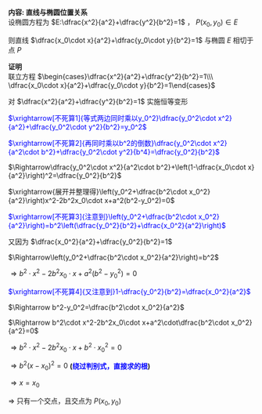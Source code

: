 **内容: 直线与椭圆位置关系**  
设椭圆方程为 $E:\dfrac{x^2}{a^2}+\dfrac{y^2}{b^2}=1$ ， $P(x_0,y_0)\in E$  
  
则直线 $\dfrac{x_0\cdot x}{a^2}+\dfrac{y_0\cdot y}{b^2}=1$ 与椭圆 $E$ 相切于点 $P$  
  
**证明**  
联立方程 $\begin{cases}\dfrac{x^2}{a^2}+\dfrac{y^2}{b^2}=1\\\ \dfrac{x_0\cdot x}{a^2}+\dfrac{y_0\cdot y}{b^2}=1\end{cases}$  
  
对 $\dfrac{x^2}{a^2}+\dfrac{y^2}{b^2}=1$ 实施恒等变形  
  
<font color=blue>$\xrightarrow[不死算1]{等式两边同时乘以y_0^2}\dfrac{y_0^2\cdot x^2}{a^2}+\dfrac{y_0^2\cdot y^2}{b^2}=y_0^2$</font>  
  
<font color=blue>$\xrightarrow[不死算2]{再同时乘以b^2的倒数}\dfrac{y_0^2\cdot x^2}{a^2\cdot b^2}+\dfrac{y_0^2\cdot y^2}{b^4}=\dfrac{y_0^2}{b^2}$</font>  
  
$\Rightarrow\dfrac{y_0^2\cdot x^2}{a^2\cdot b^2}+\left(1-\dfrac{x_0\cdot x}{a^2}\right)^2=\dfrac{y_0^2}{b^2}$  
  
$\xrightarrow{展开并整理得}\left(y_0^2+\dfrac{b^2\cdot x_0^2}{a^2}\right)x^2-2b^2x_0\cdot x+a^2(b^2-y_0^2)=0$  
  
<font color=blue>$\xrightarrow[不死算3]{注意到}\left(y_0^2+\dfrac{b^2\cdot x_0^2}{a^2}\right)=b^2\left(\dfrac{y_0^2}{b^2}+\dfrac{x_0^2}{a^2}\right)$</font>  
  
又因为 $\dfrac{x_0^2}{a^2}+\dfrac{y_0^2}{b^2}=1$  
  
$\Rightarrow\left(y_0^2+\dfrac{b^2\cdot x_0^2}{a^2}\right)=b^2$  
  
$\Rightarrow b^2\cdot x^2-2b^2x_0\cdot x+a^2(b^2-y_0^2)=0$  
  
<font color=blue>$\xrightarrow[不死算4]{又注意到}1-\dfrac{y_0^2}{b^2}=\dfrac{x_0^2}{a^2}$</font>  
  
$\Rightarrow b^2-y_0^2=\dfrac{b^2\cdot x_0^2}{a^2}$  
  
$\Rightarrow b^2\cdot x^2-2b^2x_0\cdot x+a^2\cdot\dfrac{b^2\cdot x_0^2}{a^2}=0$  
  
$\Rightarrow b^2\cdot x^2-2b^2x_0\cdot x+b^2\cdot x_0^2=0$  
  
$\Rightarrow b^2(x-x_0)^2=0$ **(<font color=blue>绕过判别式，直接求的根</font>)**  
  
$\Rightarrow x=x_0$  
  
$\Rightarrow$ 只有一个交点，且交点为 $P(x_0,y_0)$  
